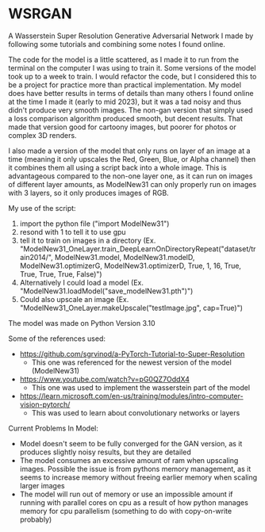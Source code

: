 # WSRGAN
A Wasserstein Super Resolution Generative Adversarial Network I made by following some tutorials and combining some notes I found online.

The code for the model is a little scattered, as I made it to run from the terminal on the computer I was using to train it. Some versions of the model took up to a week to train. I would refactor the code, but I considered this to be a project for practice more than practical implementation. My model does have better results in terms of details than many others I found online at the time I made it (early to mid 2023), but it was a tad noisy and thus didn't produce very smooth images. The non-gan version that simply used a loss comparison algorithm produced smooth, but decent results. That made that version good for cartoony images, but poorer for photos or complex 3D renders.

I also made a version of the model that only runs on layer of an image at a time (meaning it only upscales the Red, Green, Blue, or Alpha channel) then it combines them all using a script back into a whole image. This is advantageous compared to the non-one layer one, as it can run on images of different layer amounts, as ModelNew31 can only properly run on images with 3 layers, so it only produces images of RGB.

My use of the script:
1. import the python file ("import ModelNew31")
2. resond with 1 to tell it to use gpu
3. tell it to train on images in a directory (Ex. "ModelNew31_OneLayer.train_DeepLearnOnDirectoryRepeat("dataset/train2014/", ModelNew31.model, ModelNew31.modelD, ModelNew31.optimizerG, ModelNew31.optimizerD, True, 1, 16, True, True, True, True, False)")
4. Alternatively I could load a model (Ex. "ModelNew31.loadModel("save_modelNew31.pth")")
5. Could also upscale an image (Ex. "ModelNew31_OneLayer.makeUpscale("testImage.jpg", cap=True)")

The model was made on Python Version 3.10

Some of the references used:
- https://github.com/sgrvinod/a-PyTorch-Tutorial-to-Super-Resolution
  - This one was referenced for the newest version of the model (ModelNew31)
- https://www.youtube.com/watch?v=pG0QZ7OddX4
  - This one was used to implement the wasserstein part of the model
- https://learn.microsoft.com/en-us/training/modules/intro-computer-vision-pytorch/
  - This was used to learn about convolutionary networks or layers

Current Problems In Model:
- Model doesn't seem to be fully converged for the GAN version, as it produces slightly noisy results, but they are detailed
- The model consumes an excessive amount of ram when upscaling images. Possible the issue is from pythons memory management, as it seems to increase memory without freeing earlier memory when scaling larger images
- The model will run out of memory or use an impossible amount if running with parallel cores on cpu as a result of how python manages memory for cpu parallelism (something to do with copy-on-write probably)

